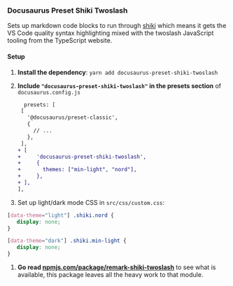 ### Docusaurus Preset Shiki Twoslash

Sets up markdown code blocks to run through [shiki](https://shiki.matsu.io) which means it gets the VS Code quality
syntax highlighting mixed with the twoslash JavaScript tooling from the TypeScript website.

#### Setup

1. **Install the dependency**: `yarn add docusaurus-preset-shiki-twoslash`
1. **Include `"docusaurus-preset-shiki-twoslash"` in the presets section** of `docusaurus.config.js`

   ```diff
     presets: [
    [
      '@docusaurus/preset-classic',
      {
        // ...
      },
    ],
   + [
   +     'docusaurus-preset-shiki-twoslash',
   +     {
   +       themes: ["min-light", "nord"],
   +     },
   + ],
   ],
   ```

1. Set up light/dark mode CSS in `src/css/custom.css`:
  
  ```css
  [data-theme="light"] .shiki.nord {
     display: none;
  }

  [data-theme="dark"] .shiki.min-light {
     display: none;
  }
  ```

1. **Go read [npmjs.com/package/remark-shiki-twoslash](https://www.npmjs.com/package/remark-shiki-twoslash)** to see what is available, this package leaves all the heavy work to that module.
